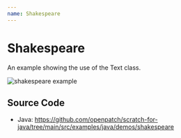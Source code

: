 ```yaml
---
name: Shakespeare
---
```


# Shakespeare

An example showing the use of the Text class. 

![shakespeare example](/assets/shakespeare.gif)

## Source Code

- Java: https://github.com/openpatch/scratch-for-java/tree/main/src/examples/java/demos/shakespeare
